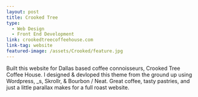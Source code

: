 ```yaml
---
layout: post
title: Crooked Tree
type:
  - Web Design
  - Front End Development
link: crookedtreecoffeehouse.com
link-tag: website
featured-image: /assets/Crooked/feature.jpg
---
```

Built this website for Dallas based coffee connoisseurs, Crooked Tree Coffee House. I designed & devloped this theme from the ground up using Wordpress, _s, Skrollr, & Bourbon / Neat. Great coffee, tasty pastries, and just a little parallax makes for a full roast website.